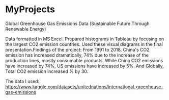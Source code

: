 # MyProjects
Global Greenhouse Gas Emissions Data (Sustainable Future Through Renewable Energy)

Data formatted in MS Excel. Prepared histograms in Tableau by focusing on the largest CO2 emission countries. Used these visual diagrams in the final presentation.Findings of the project: From 1991 to 2018, China's CO2 emission has increased dramatically, 74% due to the increase of the production lines, mostly consumable products. While China CO2 emissions have increased by 74%, US emissions have increased by 5%. And Globally, Total CO2 emission increased % by 30.

The data I used: https://www.kaggle.com/datasets/unitednations/international-greenhouse-gas-emissions
